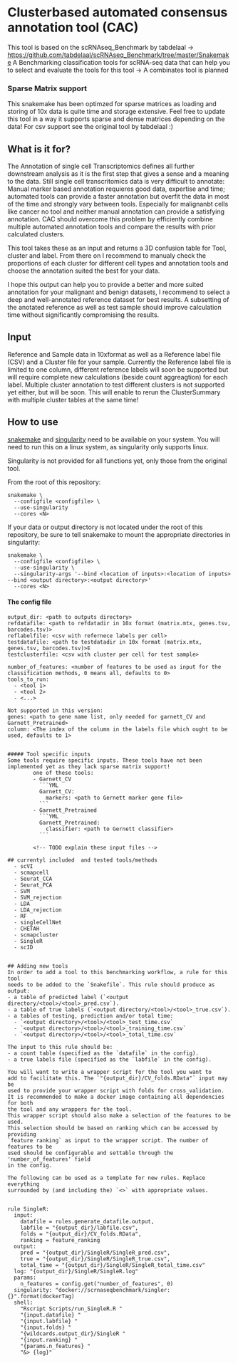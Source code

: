 # Clusterbased automated consensus annotation tool (CAC)

This tool is based on the scRNAseq_Benchmark by tabdelaal 
-> https://github.com/tabdelaal/scRNAseq_Benchmark/tree/master/Snakemake
A Benchmarking classification tools for scRNA-seq data that can help you to select and evaluate the tools for this tool 
-> A combinates tool is planned 

### Sparse Matrix support
This snakemake has been optimzed for sparse matrices as loading and storing of 10x data is quite time and storage extensive. Feel free to update this tool in a way it supports sparse and dense matrices depending on the data! For csv support see the original tool by tabdelaal :) 

## What is it for? 
The Annotation of single cell Transcriptomics defines all further downstream analysis as it is the first step that gives a sense and a meaning to the data. 
Still single cell transcritomics data is very difficult to annotate: Manual marker based annotation requieres good data, expertise and time; automated tools can provide a faster annotation but overfit the data in most of the time and strongly vary between tools.
Especially for malignanbt cells like cancer no tool and neither manual annotation can provide a satisfying annotation. 
CAC should overcome this problem by efficiently combine multiple automated annotation tools and compare the results with prior calculated clusters. 

This tool takes these as an input and returns a 3D confusion table for Tool, cluster and label. From there on I recommend to manualy check the proportions of each cluster for different cell types and annotation tools and choose the annotation suited the best for your data.

I hope this output can help you to provide a better and more suited annotation for your malignant and benign datasets, I recommend to select a deep and well-annotated reference dataset for best results. A subsetting of the anotated reference as well as test sample should improve calculation time without significantly compromising the results.   

## Input
Reference and Sample data in 10xformat as well as a Reference label file (CSV) and a Cluster file for your sample. 
Currently the Reference label file is limited to one column, different reference labels will soon be supported but will require complete new calculations (beside count aggreagtion) for each label. 
Multiple cluster annotation to test different clusters is not supported yet either, but will be soon. This will enable to rerun the ClusterSummary with multiple cluster tables at the same time!

## How to use
[snakemake](https://snakemake.readthedocs.io/en/stable/index.html) and
[singularity](https://www.sylabs.io/docs/) need to be available on your 
system. You will need to run this on a linux system, as singularity
only supports linux.

Singularity is not provided for all functions yet, only those from the original tool. 

From the root of this repository:
```
snakemake \
  --configfile <configfile> \
  --use-singularity
  --cores <N>
```

If your data or output directory is not located under the root of this
repository, be sure to tell snakemake to mount the appropriate directories
in singularity:
```
snakemake \
  --configfile <configfile> \
  --use-singularity \
  --singularity-args '--bind <location of inputs>:<location of inputs> --bind <output directory>:<output directory>'
  --cores <N>
```

#### The config file
```YML
output_dir: <path to outputs directory>
refdatafile: <path to refdatadir in 10x format (matrix.mtx, genes.tsv, barcodes.tsv)>
reflabelfile: <csv with refernece labels per cell>
testdatafile: <path to testdatadir in 10x format (matrix.mtx, genes.tsv, barcodes.tsv)>E
testclusterfile: <csv with cluster per cell for test sample>

number_of_features: <number of features to be used as input for the classification methods, 0 means all, defaults to 0>
tools_to_run:
  - <tool 1>
  - <tool 2>
  - <...>
  
Not supported in this version: 
genes: <path to gene name list, only needed for garnett_CV and Garnett_Pretrained>
column: <The index of the column in the labels file which ought to be used, defaults to 1>


##### Tool specific inputs
Some tools require specific inputs. These tools have not been implemented yet as they lack sparse matrix support!
        one of these tools:
        - Garnett_CV
          ```YML
          Garnett_CV:
            markers: <path to Gernett marker gene file>
          ```
        - Garnett_Pretrained
          ```YML
          Garnett_Pretrained:
            classifier: <path to Gernett classifier>
          ```
        
        <!-- TODO explain these input files -->

## currentyl included  and tested tools/methods
  - scVI
  - scmapcell 
  - Seurat_CCA
  - Seurat_PCA
  - SVM
  - SVM_rejection
  - LDA
  - LDA_rejection
  - RF
  - singleCellNet
  - CHETAH
  - scmapcluster
  - SingleR
  - scID


## Adding new tools
In order to add a tool to this benchmarking workflow, a rule for this tool
needs to be added to the `Snakefile`. This rule should produce as output:
- a table of predicted label (`<output directory/<tool>/<tool>_pred.csv`).
- a table of true labels (`<output directory/<tool>/<tool>_true.csv`).
- a tables of testing, prediction and/or total time:
  - `<output directory>/<tool>/<tool>_test_time.csv`
  - `<output directory>/<tool>/<tool>_training_time.csv`
  - `<output directory>/<tool>/<tool>_total_time.csv`

The input to this rule should be:
- a count table (specified as the `datafile` in the config).
- a true labels file (specified as the `labfile` in the config).

You will want to write a wrapper script for the tool you want to
add to facilitate this. The `"{output_dir}/CV_folds.RData"` input may be
used to provide your wrapper script with folds for cross_validation.
It is recommended to make a docker image containing all dependencies for both
the tool and any wrappers for the tool.  
This wrapper script should also make a selection of the features to be used.
This selection should be based on ranking which can be accessed by providing
`feature ranking` as input to the wrapper script. The number of features to be
used should be configurable and settable through the 'number_of_features' field
in the config.

The following can be used as a template for new rules. Replace everything
surrounded by (and including the) `<>` with appropriate values.

    
rule SingleR:
  input:
    datafile = rules.generate_datafile.output,
    labfile = "{output_dir}/labfile.csv",
    folds = "{output_dir}/CV_folds.RData",
    ranking = feature_ranking
  output:
    pred = "{output_dir}/SingleR/SingleR_pred.csv",
    true = "{output_dir}/SingleR/SingleR_true.csv",
    total_time = "{output_dir}/SingleR/SingleR_total_time.csv"
  log: "{output_dir}/SingleR/SingleR.log"
  params:
    n_features = config.get("number_of_features", 0)
  singularity: "docker://scrnaseqbenchmark/singler:{}".format(dockerTag)
  shell:
    "Rscript Scripts/run_SingleR.R "
    "{input.datafile} "
    "{input.labfile} "
    "{input.folds} "
    "{wildcards.output_dir}/SingleR "
    "{input.ranking} "
    "{params.n_features} "
    "&> {log}"

```
